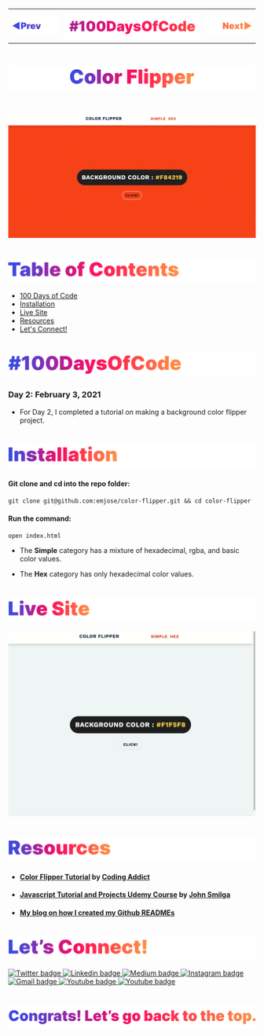 <p id="header"><p>

<table><tr>
<td> <a href="https://github.com/emjose/quote-generator/#header"><img src="Assets/header-left.png" alt="previous" style="width: 200px;"/></a> </td>
<td> <a href="https://github.com/emjose/one-hundred/#header"><img src="Assets/header-center.png" alt="100 days of code" style="width: 580px;"/></a> </td>
<td> <a href="https://github.com/emjose/progress-bar/#header"><img src="Assets/header-right.png" alt="next" style="width: 200px;"/></a> </td>
</tr></table>

<br>

<p id="project-title"><p>

<a href=#table-of-contents>![Color Flipper](Assets/inter-002-color-flipper.png)</a> 

<br>

<a href="https://emjose.github.io/color-flipper/">![Color Flipper](Assets/preview-002-color-flipper.png)</a> 

#

<p id="table-of-contents"><p>

<a href=#table-of-contents>![Table of Contents](Assets/inter-toc.png)</a>  

- [100 Days of Code](#100days)
- [Installation](#installation) 
- [Live Site](#live-site)
- [Resources](#resources)
- [Let's Connect!](#lets-connect) 

#

<p id="100days"><p>

<a href=#100days>![#100DaysOfCode](Assets/inter-100hash.png)</a>  

### Day 2: February 3, 2021
- For Day 2, I completed a tutorial on making a background color flipper project.

#

<p id="installation"><p>

<a href=#installation>![Installation](Assets/inter-installation.png)</a>

#### Git clone and cd into the repo folder:
``` 
git clone git@github.com:emjose/color-flipper.git && cd color-flipper 
```
#### Run the command:
```
open index.html
```
- The **Simple** category has a mixture of hexadecimal, rgba, and basic color values.

- The **Hex** category has only hexadecimal color values.

#

<p id="live-site"><p>

<a href="https://emjose.github.io/color-flipper/">![Live Site](Assets/inter-live-site.png)</a>  

<a href="https://emjose.github.io/color-flipper/">![Live Site](Assets/002-color.gif)</a>

#

<p id="resources"><p>

<a href=#resources>![Resources](Assets/inter-resources.png)</a>  

- #### [Color Flipper Tutorial](https://youtu.be/c5SIG7Ie0dM?t=421) by [Coding Addict](https://www.youtube.com/channel/UCMZFwxv5l-XtKi693qMJptA)

- #### [Javascript Tutorial and Projects Udemy Course](https://www.udemy.com/course/javascript-tutorial-for-beginners-w/) by [John Smilga](https://www.johnsmilga.com/)

- #### [My blog on how I created my Github READMEs](https://emmanueljose.medium.com/readme-a-makeover-story-b9c7be37a6de?sk=7ae6623d365409d875753e4604e42ffd) 

#

<p id="lets-connect"><p>

<a href=#lets-connect>![Let's Connect!](Assets/inter-lets-connect.png)</a>

<p><a href="https://twitter.com/Emmanuel_Labor"><img src="https://img.shields.io/badge/twitter-%231DA1F2.svg?&style=for-the-badge&logo=twitter&logoColor=white" height=30 width=90 alt="Twitter badge"> <a href="https://www.linkedin.com/in/emmanuelpjose/"><img src="https://img.shields.io/badge/linkedin-%230064e7.svg?&style=for-the-badge&logo=linkedin&logoColor=white" height=30 width=90 alt="Linkedin badge"> <a href="https://emmanueljose.medium.com/"><img src="https://img.shields.io/badge/medium-%238700f5.svg?&style=for-the-badge&logo=medium&logoColor=white" height=30 width=90 alt="Medium badge"> <a href="https://www.instagram.com/emmanuel_jose/"><img src="https://img.shields.io/badge/instagram-%23ff0077.svg?&style=for-the-badge&logo=instagram&logoColor=white" height=30 width=90 alt="Instagram badge"> <a href="mailto:emjose@gmail.com"><img src="https://img.shields.io/badge/gmail-%23fd1745.svg?&style=for-the-badge&logo=gmail&logoColor=white" height=30 width=90 alt="Gmail badge"> <a href="https://www.youtube.com/channel/UCQdqFg-_J83jn9xJRd1W3tQ/videos"><img src="https://img.shields.io/badge/youtube-%23FF0000.svg?&style=for-the-badge&logo=youtube&logoColor=white" height=30 width=90 alt="Youtube badge"> <a href="https://github.com/emjose"><img src="https://img.shields.io/badge/github-%23ff8e44.svg?&style=for-the-badge&logo=github&logoColor=white" height=30 width=90 alt="Youtube badge"></p>

#

<a href=#header>![Back to Top](Assets/inter-congrats.png)</a>